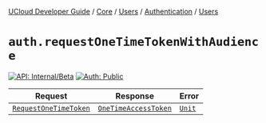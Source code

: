 [UCloud Developer Guide](/docs/developer-guide/README.md) / [Core](/docs/developer-guide/core/README.md) / [Users](/docs/developer-guide/core/users/README.md) / [Authentication](/docs/developer-guide/core/users/authentication/README.md) / [Users](/docs/developer-guide/core/users/authentication/users.md)

# `auth.requestOneTimeTokenWithAudience`

[![API: Internal/Beta](https://img.shields.io/static/v1?label=API&message=Internal/Beta&color=red&style=flat-square)](/docs/developer-guide/core/api-conventions.md)
[![Auth: Public](https://img.shields.io/static/v1?label=Auth&message=Public&color=informational&style=flat-square)](/docs/developer-guide/core/types.md#role)



| Request | Response | Error |
|---------|----------|-------|
|<code><a href='#requestonetimetoken'>RequestOneTimeToken</a></code>|<code><a href='#onetimeaccesstoken'>OneTimeAccessToken</a></code>|<code><a href='https://kotlinlang.org/api/latest/jvm/stdlib/kotlin/-unit/'>Unit</a></code>|



